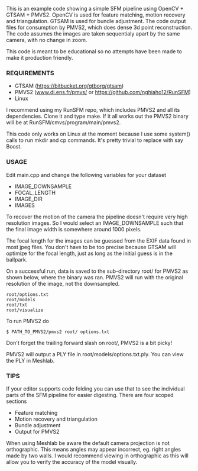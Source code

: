 This is an example code showing a simple SFM pipeline using OpenCV + GTSAM + PMVS2. OpenCV is used for feature matching, motion recovery and triangulation. GTSAM is used for bundle adjustment. The code output files for consumption by PMVS2, which does dense 3d point reconstruction. The code assumes the images are taken sequentialy apart by the same camera, with no change in zoom.

This code is meant to be educational so no attempts have been made to make it production friendly.

### REQUIREMENTS
- GTSAM (https://bitbucket.org/gtborg/gtsam)
- PMVS2 (www.di.ens.fr/pmvs/ or https://github.com/nghiaho12/RunSFM)
- Linux

I recommend using my RunSFM repo, which includes PMVS2 and all its dependencies. Clone it and type make. If it all works out the PMVS2 binary will be at RunSFM/cmvs/program/main/pmvs2.

This code only works on Linux at the moment because I use some system() calls to run mkdir and cp commands. It's pretty trivial to replace with say Boost.

### USAGE
Edit main.cpp and change the following variables for your dataset

- IMAGE_DOWNSAMPLE
- FOCAL_LENGTH
- IMAGE_DIR
- IMAGES

To recover the motion of the camera the pipeline doesn't require very high resolution images. So I would select an IMAGE_DOWNSAMPLE such that the final image width is somewhere around 1000 pixels.

The focal length for the images can be guessed from the EXIF data found in most jpeg files. You don't have to be too precise because GTSAM will optimize for the focal length, just as long as the initial guess is in the ballpark.

On a successful run, data is saved to the sub-directory root/ for PMVS2 as shown below, where the binary was ran. PMVS2 will run with the original resolution of the image, not the downsampled.

```
root/options.txt
root/models
root/txt
root/visualize
```

To run PMVS2 do
```
$ PATH_TO_PMVS2/pmvs2 root/ options.txt
```

Don't forget the trailing forward slash on root/, PMVS2 is a bit picky!

PMVS2 will output a PLY file in root/models/options.txt.ply. You can view the PLY in Meshlab.

### TIPS
If your editor supports code folding you can use that to see the individual parts of the SFM pipeline for easier digesting. There are four scoped sections

- Feature matching
- Motion recovery and triangulation
- Bundle adjustment
- Output for PMVS2

When using Meshlab be aware the default camera projection is not orthographic. This means angles may appear incorrect, eg. right angles made by two walls. I would recommend viewing in orthographic as this will allow you to verify the accuracy of the model visually.
